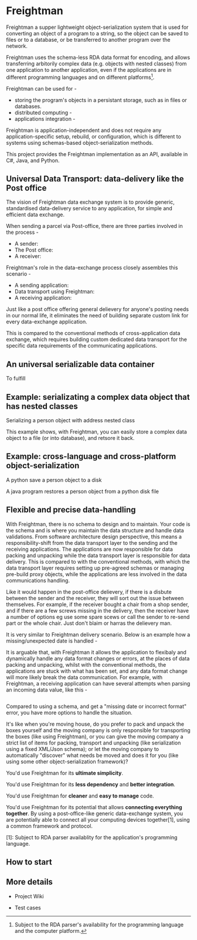 # Freightman

Freightman a supper lightweight object-serialization system that is used for converting an object of a program to a string, so the object can be saved to files or to a database, or be transferred to another program over the network.

Freightman uses the schema-less RDA data format for encoding, and allows transferring arbitorily complex data (e.g. objects with nested classes) from one application to another application, even if the applications are in different programming languages and on different platforms[^1]. 

[^1]: Subject to the RDA parser's availability for the programming language and the computer platform. 

Freightman can be used for -

* storing the program's objects in a persistant storage, such as in files or databases. 
* distributed computing - 
* applications integration - 

Freightman is application-independent and does not require any application-specific setup, rebuild, or configuration, which is different to systems using schemas-based object-serialization methods. 

This project provides the Freightman implementation as an API, available in C#, Java, and Python.

## Universal Data Transport: data-delivery like the Post office

The vision of Freightman data exchange system is to provide generic, standardised data-delivery service to any application, for simple and efficient data exchange. 

When sending a parcel via Post-office, there are three parties involved in the process - 
* A sender:
* The Post office:
* A receiver:

Freightman's role in the data-exchange process closely assembles this scenario -

* A sending application:
* Data transport using Freightman:
* A receiving application:

Just like a post office offering general delievery for anyone's posting needs in our normal life, it eliminates the need of building separate custom link for every data-exchange application.

This is compared to the conventional methods of cross-application data exchange, which requires building custom dedicated data transport for the specific data requirements of the communicating applications.

## An universal serializable data container 




To fulfill 

## Example: serializating a complex data object that has nested classes

Serializing a person object with address nested class

This example shows, with Freightman, you can easily store a complex data object to a file (or into database), and retsore it back.

## Example: cross-language and cross-platform object-serialization

A python save a person object to a disk

A java program restores a person object from a python disk file


## Flexible and precise data-handling

With Freightman, there is no schema to design and to maintain. Your code is the schema and is where you maintain the data structure and handle data validations. From software architecture design perspective, this means a responsibility-shift from the data transport layer to the sending and the receiving applications. The applications are now responsible for data packing and unpacking while the data transport layer is responsible for data delivery. This is compared to with the conventional methods, with which the data transport layer requires setting up pre-agreed schemas or managing pre-build proxy objects, while the applications are less involved in the data communications handling.

Like it would happen in the post-office delievery, if there is a disbute between the sender and the receiver, they will sort out the issue between themselves. For example, if the receiver bought a chair from a shop sender, and if there are a few screws missing in the delivery, then the receiver have a number of options eg use some spare scews or call the sender to re-send part or the whole chair. Just don't blaim or harras the delievery man.

It is very similar to Freightman delivery scenario. Below is an example how a missing/unexpected date is handled -

It is arguable that, with Freightman it allows the application to flexibaly and dynamically handle any data format changes or errors, at the places of data packing and unpacking, whilst with the conventional methods, the applications are stuck with what has been set, and any data format change will more likely break the data communication. For example, with Freightman, a receiving application can have several attempts when parsing an incoming data value, like this -

```

```

Compared to using a schema, and get a "missing date or incorrect format" error, you have more options to handle the situation.

It's like when you're moving house, do you prefer to pack and unpack the boxes yourself and the moving company is only responsible for transporting the boxes (like using Freightman), or you can give the moving company a strict list of items for packing, transport and unpacking (like serialization using a fixed XML/Json schema); or let the moving company to automatically "discover" what needs be moved and does it for you (like using some other object-serialization framework)?

You'd use Freightman for its **ultimate simplicity**. 

You'd use Freightman for its **less dependency** and **better integration**. 

You'd use Freightman for **cleaner** and **easy to manage** code. 

You'd use Freightman for its potential that allows **connecting everything together**. By using a post-office-like generic data-exchange system, you are potentially able to connect all your computing devices together[1], using a common framework and protocol.

[1]: Subject to RDA parser availablity for the application's programming language.

## How to start

## More details

* Project Wiki

* Test cases

